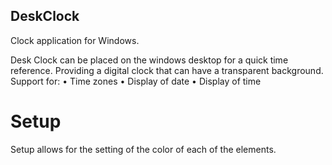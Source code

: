 ## DeskClock
Clock application for Windows. 

Desk Clock can be placed on the windows desktop for a quick time reference. Providing a digital clock that can have a transparent background.
Support for:
  •	Time zones
  •	Display of date
  •	Display of time

# Setup
Setup allows for the setting of the color of each of the elements. 
